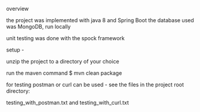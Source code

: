 


overview

the project was implemented with java 8 and Spring Boot
the database used was MongoDB, run locally

unit testing was done with the spock framework






setup -

unzip the project to a directory of your choice

run the maven command
$ mvn clean package


for testing postman or curl can be used -
see the files in the project root directory:

testing_with_postman.txt and
testing_with_curl.txt
